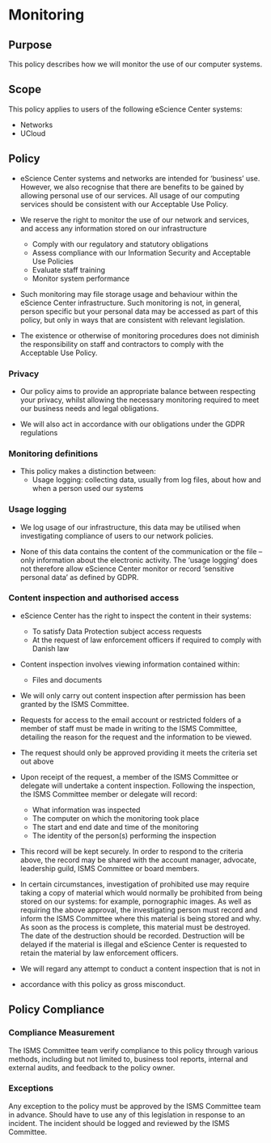 # Monitoring

## Purpose

This policy describes how we will monitor the use of our computer systems.

## Scope

This policy applies to users of the following eScience Center systems:

 - Networks
 - UCloud

## Policy

- eScience Center systems and networks are intended for ‘business’ use.
  However, we also recognise that there are benefits to be gained by allowing
  personal use of our services. All usage of our computing services should be
  consistent with our Acceptable Use Policy.

- We reserve the right to monitor the use of our network and services, and
  access any information stored on our infrastructure

  - Comply with our regulatory and statutory obligations
  - Assess compliance with our Information Security and Acceptable Use Policies
  - Evaluate staff training
  - Monitor system performance

- Such monitoring may file storage usage and behaviour within the eScience
  Center infrastructure. Such monitoring is not, in general, person specific
  but your personal data may be accessed as part of this policy, but only in
  ways that are consistent with relevant legislation.

- The existence or otherwise of monitoring procedures does not diminish the
  responsibility on staff and contractors to comply with the Acceptable Use
  Policy.

### Privacy

- Our policy aims to provide an appropriate balance between respecting your
  privacy, whilst allowing the necessary monitoring required to meet our
  business needs and legal obligations.

- We will also act in accordance with our obligations under the GDPR regulations

### Monitoring definitions

- This policy makes a distinction between:
  - Usage logging: collecting data, usually from log files, about how and when
    a person used our systems


### Usage logging

- We log usage of our infrastructure, this data may be utilised when
  investigating compliance of users to our network policies.

- None of this data contains the content of the communication or the file –
  only information about the electronic activity. The ‘usage logging’ does not
  therefore allow eScience Center monitor or record ‘sensitive personal data’
  as defined by GDPR.

### Content inspection and authorised access

- eScience Center has the right to inspect the content in their systems:
  - To satisfy Data Protection subject access requests
  - At the request of law enforcement officers if required to comply with
    Danish law

- Content inspection involves viewing information contained within:
  - Files and documents
 

- We will only carry out content inspection after permission has been granted
  by the ISMS Committee.

- Requests for access to the email account or restricted folders of a member of
  staff must be made in writing to the ISMS Committee, detailing the reason for
  the request and the information to be viewed. 

- The request should only be approved providing it meets the criteria set out
  above

- Upon receipt of the request, a member of the ISMS Committee or delegate will
  undertake a content inspection. Following the inspection, the ISMS Committee
  member or delegate will record:
  - What information was inspected
  - The computer on which the monitoring took place
  - The start and end date and time of the monitoring
  - The identity of the person(s) performing the inspection

- This record will be kept securely. In order to respond to the criteria above,
  the record may be shared with the account manager, advocate, leadership
  guild, ISMS Committee or board members.

- In certain circumstances, investigation of prohibited use may require taking
  a copy of material which would normally be prohibited from being stored on
  our systems: for example, pornographic images. As well as requiring the above
  approval, the investigating person must record and inform the ISMS Committee
  where this material is being stored and why. As soon as the process is
  complete, this material must be destroyed. The date of the destruction should
  be recorded. Destruction will be delayed if the material is illegal and
  eScience Center is requested to retain the material by law enforcement
  officers.

- We will regard any attempt to conduct a content inspection that is not in
- accordance with this policy as gross misconduct. 

## Policy Compliance

### Compliance Measurement

The ISMS Committee team  verify compliance to this policy through various
methods, including but not limited to, business tool reports, internal and
external audits, and feedback to the policy owner.

### Exceptions

Any exception to the policy must be approved by the ISMS Committee team in
advance.  Should have to use any of this legislation in response to an
incident. The incident should be logged and reviewed by the ISMS Committee.

